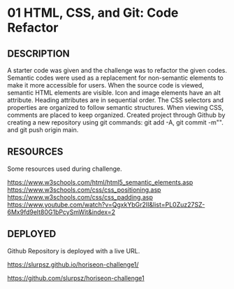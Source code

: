 # 01 HTML, CSS, and Git: Code Refactor

## DESCRIPTION

A starter code was given and the challenge was to refactor the given codes. Semantic codes were used as a replacement for non-semantic elements to make it more accessible for users. When the source code is viewed, semantic HTML elements are visible. Icon and image elements have an alt attribute.
Heading attributes are in sequential order. The CSS selectors and properties are organized to follow semantic structures. When viewing CSS, comments are placed to keep organized. Created project through Github by creating a new repository using git commands: git add -A, git commit -m"". and git push origin main.

## RESOURCES

Some resources used during challenge.

https://www.w3schools.com/html/html5_semantic_elements.asp
https://www.w3schools.com/css/css_positioning.asp
https://www.w3schools.com/css/css_padding.asp
https://www.youtube.com/watch?v=QgxkYbGr2II&list=PL0Zuz27SZ-6Mx9fd9elt80G1bPcySmWit&index=2

## DEPLOYED

Github Repository is deployed with a live URL.

https://slurpsz.github.io/horiseon-challenge1/

https://github.com/slurpsz/horiseon-challenge1